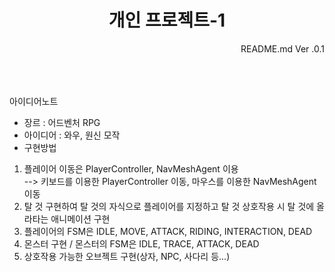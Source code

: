 <h1 div align="center">개인 프로젝트-1</div></h1>
<div align="right"> README.md Ver .0.1</div>
<br><br><br>

아이디어노트<br>
- 장르  :  어드벤처 RPG <br>
- 아이디어  : 와우, 원신 모작 <br>
- 구현방법<br>
1. 플레이어 이동은 PlayerController, NavMeshAgent 이용 <br>
   --> 키보드를 이용한 PlayerController 이동, 마우스를 이용한 NavMeshAgent 이동<br>
2. 탈 것 구현하여 탈 것의 자식으로 플레이어를 지정하고 탈 것 상호작용 시 탈 것에 올라타는 애니메이션 구현<br>
3. 플레이어의 FSM은 IDLE, MOVE, ATTACK, RIDING, INTERACTION, DEAD<br>
4. 몬스터 구현 / 몬스터의 FSM은 IDLE, TRACE, ATTACK, DEAD<br>
5. 상호작용 가능한 오브젝트 구현(상자, NPC, 사다리 등...)
